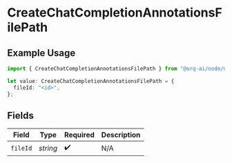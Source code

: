 # CreateChatCompletionAnnotationsFilePath

## Example Usage

```typescript
import { CreateChatCompletionAnnotationsFilePath } from "@orq-ai/node/models/operations";

let value: CreateChatCompletionAnnotationsFilePath = {
  fileId: "<id>",
};
```

## Fields

| Field              | Type               | Required           | Description        |
| ------------------ | ------------------ | ------------------ | ------------------ |
| `fileId`           | *string*           | :heavy_check_mark: | N/A                |